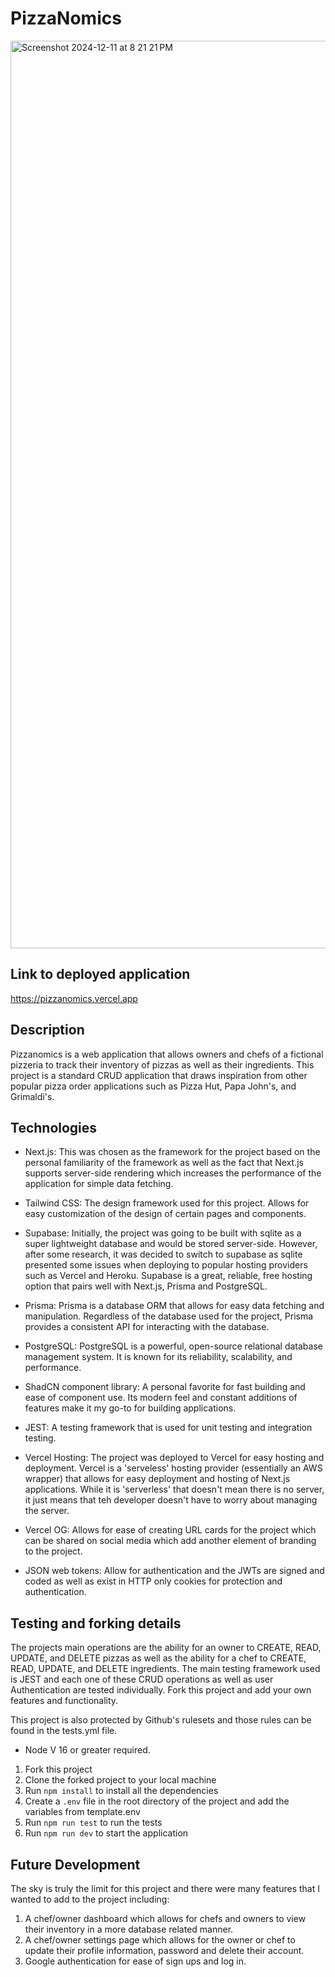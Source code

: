 # PizzaNomics

<img width="1452" alt="Screenshot 2024-12-11 at 8 21 21 PM" src="https://github.com/user-attachments/assets/91b6249c-ce6a-4c29-a720-31959d6302a7" />

## Link to deployed application

https://pizzanomics.vercel.app

## Description

Pizzanomics is a web application that allows owners and chefs of a fictional pizzeria to track their inventory of pizzas as well as their ingredients. This project is a standard CRUD application that draws inspiration from other popular pizza order applications such as Pizza Hut, Papa John's, and Grimaldi's.

## Technologies

- Next.js: This was chosen as the framework for the project based on the personal familiarity of the framework as well as the fact that Next.js supports server-side rendering which increases the performance of the application for simple data fetching.

- Tailwind CSS: The design framework used for this project. Allows for easy customization of the design of certain pages and components.

- Supabase: Initially, the project was going to be built with sqlite as a super lightweight database and would be stored server-side. However, after some research, it was decided to switch to supabase as sqlite presented some issues when deploying to popular hosting providers such as Vercel and Heroku. Supabase is a great, reliable, free hosting option that pairs well with Next.js, Prisma and PostgreSQL.

- Prisma: Prisma is a database ORM that allows for easy data fetching and manipulation. Regardless of the database used for the project, Prisma provides a consistent API for interacting with the database.

- PostgreSQL: PostgreSQL is a powerful, open-source relational database management system. It is known for its reliability, scalability, and performance.

- ShadCN component library: A personal favorite for fast building and ease of component use. Its modern feel and constant additions of features make it my go-to for building applications.

- JEST: A testing framework that is used for unit testing and integration testing.

- Vercel Hosting: The project was deployed to Vercel for easy hosting and deployment. Vercel is a 'serveless' hosting provider (essentially an AWS wrapper) that allows for easy deployment and hosting of Next.js applications. While it is 'serverless' that doesn't mean there is no server, it just means that teh developer doesn't have to worry about managing the server.

- Vercel OG: Allows for ease of creating URL cards for the project which can be shared on social media which add another element of branding to the project.

- JSON web tokens: Allow for authentication and the JWTs are signed and coded as well as exist in HTTP only cookies for protection and authentication.

## Testing and forking details

The projects main operations are the ability for an owner to CREATE, READ, UPDATE, and DELETE pizzas as well as the ability for a chef to CREATE, READ, UPDATE, and DELETE ingredients. The main testing framework used is JEST and each one of these CRUD operations as well as user Authentication are tested individually. Fork this project and add your own features and functionality.

This project is also protected by Github's rulesets and those rules can be found in the tests.yml file.

- Node V 16 or greater required.

1. Fork this project
2. Clone the forked project to your local machine
3. Run `npm install` to install all the dependencies
4. Create a `.env` file in the root directory of the project and add the variables from template.env
5. Run `npm run test` to run the tests
6. Run `npm run dev` to start the application

## Future Development

The sky is truly the limit for this project and there were many features that I wanted to add to the project including:

1. A chef/owner dashboard which allows for chefs and owners to view their inventory in a more database related manner.
2. A chef/owner settings page which allows for the owner or chef to update their profile information, password and delete their account.
3. Google authentication for ease of sign ups and log in.
